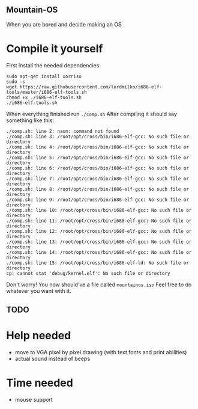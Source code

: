## Mountain-OS
When you are bored and decide making an OS

# Compile it yourself
First install the needed dependencies:
```
sudo apt-get install xorriso
sudo -s
wget https://raw.githubusercontent.com/lordmilko/i686-elf-tools/master/i686-elf-tools.sh
chmod +x ./i686-elf-tools.sh
./i686-elf-tools.sh
```
When everything finished run `./comp.sh`
After compiling it should say something like this:
```
./comp.sh: line 2: nasm: command not found
./comp.sh: line 3: /root/opt/cross/bin/i686-elf-gcc: No such file or directory
./comp.sh: line 4: /root/opt/cross/bin/i686-elf-gcc: No such file or directory
./comp.sh: line 5: /root/opt/cross/bin/i686-elf-gcc: No such file or directory
./comp.sh: line 6: /root/opt/cross/bin/i686-elf-gcc: No such file or directory
./comp.sh: line 7: /root/opt/cross/bin/i686-elf-gcc: No such file or directory
./comp.sh: line 8: /root/opt/cross/bin/i686-elf-gcc: No such file or directory
./comp.sh: line 9: /root/opt/cross/bin/i686-elf-gcc: No such file or directory
./comp.sh: line 10: /root/opt/cross/bin/i686-elf-gcc: No such file or directory
./comp.sh: line 11: /root/opt/cross/bin/i686-elf-gcc: No such file or directory
./comp.sh: line 12: /root/opt/cross/bin/i686-elf-gcc: No such file or directory
./comp.sh: line 13: /root/opt/cross/bin/i686-elf-gcc: No such file or directory
./comp.sh: line 14: /root/opt/cross/bin/i686-elf-gcc: No such file or directory
./comp.sh: line 15: /root/opt/cross/bin/i686-elf-ld: No such file or directory
cp: cannot stat 'debug/kernel.elf': No such file or directory
```
Don't worry! You now should've a file called `mountainos.iso`
Feel free to do whatever you want with it.

## TODO
# Help needed
- move to VGA pixel by pixel drawing (with text fonts and print abilities)
- actual sound instead of beeps

# Time needed
- mouse support

